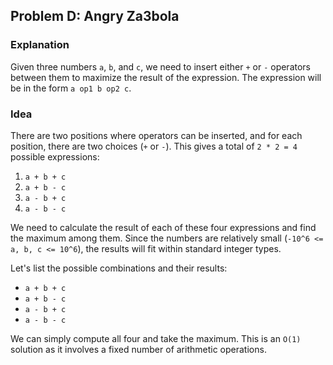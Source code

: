 ## Problem D: Angry Za3bola

### Explanation

Given three numbers `a`, `b`, and `c`, we need to insert either `+` or `-` operators between them to maximize the result of the expression. The expression will be in the form `a op1 b op2 c`.

### Idea

There are two positions where operators can be inserted, and for each position, there are two choices (`+` or `-`). This gives a total of `2 * 2 = 4` possible expressions:
1. `a + b + c`
2. `a + b - c`
3. `a - b + c`
4. `a - b - c`

We need to calculate the result of each of these four expressions and find the maximum among them. Since the numbers are relatively small (`-10^6 <= a, b, c <= 10^6`), the results will fit within standard integer types.

Let's list the possible combinations and their results:
- `a + b + c`
- `a + b - c`
- `a - b + c`
- `a - b - c`

We can simply compute all four and take the maximum. This is an `O(1)` solution as it involves a fixed number of arithmetic operations.